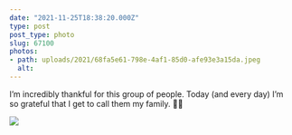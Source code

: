 ```yaml
---
date: "2021-11-25T18:38:20.000Z"
type: post 
post_type: photo
slug: 67100
photos: 
- path: uploads/2021/68fa5e61-798e-4af1-85d0-afe93e3a15da.jpeg
  alt: 
---
```

I’m incredibly thankful for this group of people. Today (and every day) I’m so grateful that I get to call them my family. 🍂🍁


![](/uploads/2021/68fa5e61-798e-4af1-85d0-afe93e3a15da.jpeg)
